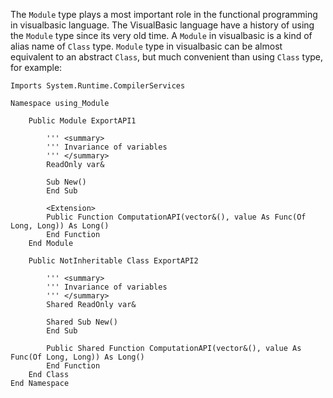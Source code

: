 The ``Module`` type plays a most important role in the functional programming in visualbasic language. The VisualBasic language have a history of using the ``Module`` type since its very old time. A ``Module`` in visualbasic is a kind of alias name of ``Class`` type. ``Module`` type in visualbasic can be almost equivalent to an abstract ``Class``, but much convenient than using ``Class`` type, for example:

```vbnet
Imports System.Runtime.CompilerServices

Namespace using_Module

    Public Module ExportAPI1

        ''' <summary>
        ''' Invariance of variables
        ''' </summary>
        ReadOnly var&

        Sub New()
        End Sub

        <Extension>
        Public Function ComputationAPI(vector&(), value As Func(Of Long, Long)) As Long()
        End Function
    End Module

    Public NotInheritable Class ExportAPI2

        ''' <summary>
        ''' Invariance of variables
        ''' </summary>
        Shared ReadOnly var&

        Shared Sub New()
        End Sub

        Public Shared Function ComputationAPI(vector&(), value As Func(Of Long, Long)) As Long()
        End Function
    End Class
End Namespace
```



